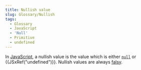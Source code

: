 ```yaml
---
title: Nullish value
slug: Glossary/Nullish
tags:
  - Glossary
  - JavaScript
  - 'Null'
  - Primitive
  - undefined
---
```


In [JavaScript](/en-US/docs/Glossary/JavaScript), a nullish value is the value which is either [`null`](/en-US/docs/Web/JavaScript/Reference/Operators/null) or {{JSxRef("undefined")}}. Nullish values are always [falsy](/en-US/docs/Glossary/Falsy).

